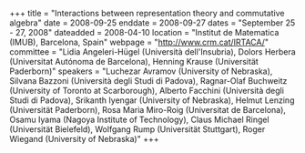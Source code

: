 +++
title = "Interactions between representation theory and commutative algebra"
date = 2008-09-25
enddate = 2008-09-27
dates = "September 25 - 27, 2008"
dateadded = 2008-04-10
location = "Institut de Matematica (IMUB), Barcelona, Spain"
webpage = "http://www.crm.cat/IRTACA/"
committee = "Lidia Angeleri-Hügel (Università dell'Insubria), Dolors Herbera (Universitat Autónoma de Barcelona), Henning Krause (Universität Paderborn)"
speakers = "Luchezar Avramov (University of Nebraska), Silvana Bazzoni (Università degli Studi di Padova), Ragnar-Olaf Buchweitz (University of Toronto at Scarborough), Alberto Facchini (Università degli Studi di Padova), Srikanth Iyengar (University of Nebraska), Helmut Lenzing (Universität Paderborn), Rosa Maria Miro-Roig (Universitat de Barcelona), Osamu Iyama (Nagoya Institute of Technology), Claus Michael Ringel (Universität Bielefeld), Wolfgang Rump (Universität Stuttgart), Roger Wiegand (University of Nebraska)"
+++
